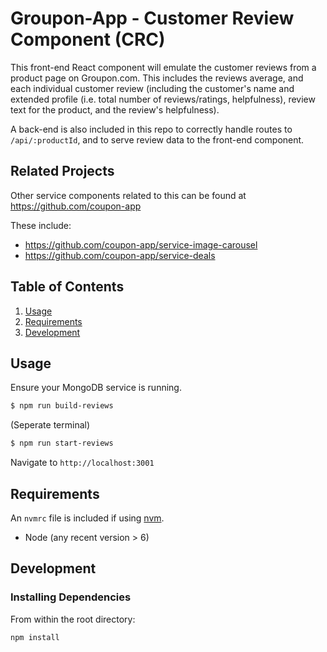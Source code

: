 # Groupon-App - Customer Review Component (CRC)

This front-end React component will emulate the customer reviews from a product page on Groupon.com. This includes the reviews average, and each individual customer review (including the customer's name and extended profile (i.e. total number of reviews/ratings, helpfulness), review text for the product, and the review's helpfulness).

A back-end is also included in this repo to correctly handle routes to `/api/:productId`, and to serve review data to the front-end component.

## Related Projects

Other service components related to this can be found at https://github.com/coupon-app

These include:
  - https://github.com/coupon-app/service-image-carousel
  - https://github.com/coupon-app/service-deals

## Table of Contents

1. [Usage](#Usage)
1. [Requirements](#requirements)
1. [Development](#development)

## Usage

Ensure your MongoDB service is running.
```sh
$ npm run build-reviews
```
(Seperate terminal)
```sh
$ npm run start-reviews
```

Navigate to `http://localhost:3001`

## Requirements

An `nvmrc` file is included if using [nvm](https://github.com/creationix/nvm).

- Node (any recent version > 6)

## Development

### Installing Dependencies

From within the root directory:

```sh
npm install
```

